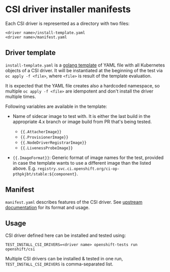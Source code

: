 # CSI driver installer manifests

Each CSI driver is represented as a directory with two files:

```
<driver name>/install-template.yaml
<driver name>/manifest.yaml
```

## Driver template
`install-template.yaml` is a [golang template](https://golang.org/pkg/text/template/) of YAML file with all Kubernetes objects of a CSI driver.
It will be instantiated at the beginning of the test via `oc apply -f <file>`, where `<file>` is result of the template evaluation.

It is expected that the YAML file creates also a hardcoded namespace, so multiple `oc apply -f <file>` are idempotent and don't install the driver multiple times.

Following variables are available in the template:

* Name of sidecar image to test with. It is either the last build in the appropriate 4.x branch or image build from PR that's being tested.
  * `{{.AttacherImage}}`
  * `{{.ProvisionerImage}}`
  * `{{.NodeDriverRegistrarImage}}`
  * `{{.LivenessProbeImage}}`

* `{{.ImageFormat}}`: Generic format of image names for the test, provided in case the template wants to use a different image than the listed above. E.g. `registry.svc.ci.openshift.org/ci-op-pthpkjbt/stable:${component}`.

## Manifest
`manifest.yaml` describes features of the CSI driver. See [upstream documentation](https://github.com/kubernetes/kubernetes/blob/master/test/e2e/storage/external/README.md) for its format and usage.

## Usage

CSI driver defined here can be installed and tested using:

```
TEST_INSTALL_CSI_DRIVERS=<driver name> openshift-tests run openshift/csi
```

Multiple CSI drivers can be installed & tested in one run, `TEST_INSTALL_CSI_DRIVERS` is comma-separated list.
